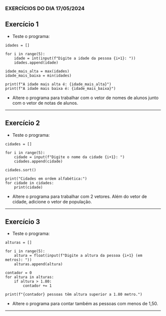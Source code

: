 ### EXERCÍCIOS DO DIA 17/05/2024

## Exercício 1

- Teste o programa:

````
idades = []

for i in range(5):
    idade = int(input(f"Digite a idade da pessoa {i+1}: "))
    idades.append(idade)

idade_mais_alta = max(idades)
idade_mais_baixa = min(idades)

print(f"A idade mais alta é: {idade_mais_alta}")
print(f"A idade mais baixa é: {idade_mais_baixa}")
````

- Altere o programa para trabalhar com o vetor de nomes de alunos junto com o vetor de notas de alunos.

<hr>

## Exercício 2

- Teste o programa:

````
cidades = []

for i in range(5):
    cidade = input(f"Digite o nome da cidade {i+1}: ")
    cidades.append(cidade)

cidades.sort()

print("Cidades em ordem alfabética:")
for cidade in cidades:
    print(cidade)
````

- Altere o programa para trabalhar com 2 vetores. Além do vetor de cidade, adicione o vetor de população.

<hr>

## Exercício 3

- Teste o programa:

````
alturas = []

for i in range(5):
    altura = float(input(f"Digite a altura da pessoa {i+1} (em metros): "))
    alturas.append(altura)

contador = 0
for altura in alturas:
    if altura > 1.80:
        contador += 1

print(f"{contador} pessoas têm altura superior a 1.80 metro.")
````
- Altere o programa para contar também as pessoas com menos de 1,50.

<hr>
